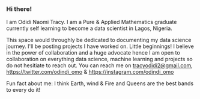 ### **Hi there!**

I am Odidi Naomi Tracy.
I am a Pure & Applied Mathematics graduate currently self learning to become a data scientist in Lagos, Nigeria. 


This space would throughly be dedicated to documenting my data science journey. I'll be posting projects I have worked on. Little beginnings!
I believe in the power of collaboration and a huge advocate hence I am open to collaboration on everything data science, machine learning and projects so do not hesitiate to reach out.
You can reach me on tracyodidi2@gmail.com, https://twitter.com/odindi_omo & https://instagram.com/odindi_omo


Fun fact about me: I think Earth, wind & Fire and Queens are the best bands to every do it!
